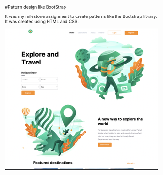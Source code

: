 #Pattern design like BootStrap

It was my milestone assignment to create patterns like the Bootstrap library. It was created using HTML and CSS. 

![app](bstemplate.png)